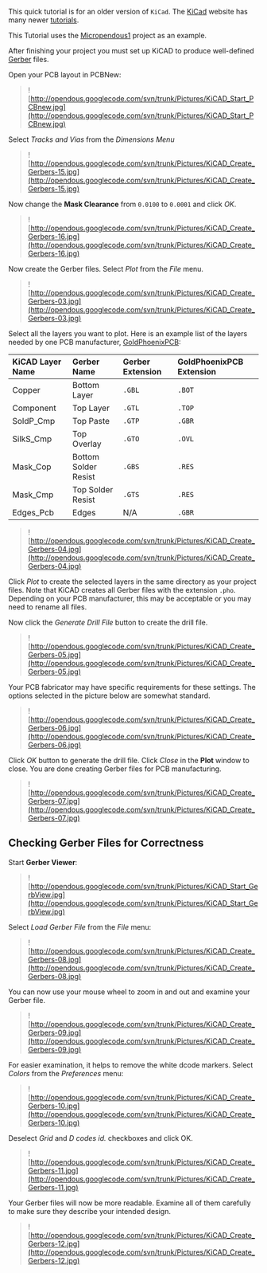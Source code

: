 This quick tutorial is for an older version of `KiCad`.  The [KiCad](http://www.kicad-pcb.org/display/KICAD/Installing+KiCad) website has many newer [tutorials](http://www.kicad-pcb.org/display/KICAD/Tutorials).

This Tutorial uses the [Micropendous1](http://code.google.com/p/micropendous/source/browse/trunk/Micropendous/Design/Micropendous1) project as an example.

After finishing your project you must set up KiCAD to produce well-defined [Gerber](http://en.wikipedia.org/wiki/Gerber_File) files.

Open your PCB layout in PCBNew:

> ![http://opendous.googlecode.com/svn/trunk/Pictures/KiCAD_Start_PCBnew.jpg](http://opendous.googlecode.com/svn/trunk/Pictures/KiCAD_Start_PCBnew.jpg)

Select _Tracks and Vias_ from the _Dimensions Menu_

> ![http://opendous.googlecode.com/svn/trunk/Pictures/KiCAD_Create_Gerbers-15.jpg](http://opendous.googlecode.com/svn/trunk/Pictures/KiCAD_Create_Gerbers-15.jpg)

Now change the **Mask Clearance** from `0.0100` to `0.0001` and click _OK_.

> ![http://opendous.googlecode.com/svn/trunk/Pictures/KiCAD_Create_Gerbers-16.jpg](http://opendous.googlecode.com/svn/trunk/Pictures/KiCAD_Create_Gerbers-16.jpg)

Now create the Gerber files.  Select _Plot_ from the _File_ menu.

> ![http://opendous.googlecode.com/svn/trunk/Pictures/KiCAD_Create_Gerbers-03.jpg](http://opendous.googlecode.com/svn/trunk/Pictures/KiCAD_Create_Gerbers-03.jpg)

Select all the layers you want to plot.  Here is an example list of the layers needed by one PCB manufacturer, [GoldPhoenixPCB](http://www.goldphoenixpcb.biz/special_price.php):

| **KiCAD Layer Name** | **Gerber Name**        | **Gerber Extension** | **GoldPhoenixPCB Extension** |
|:---------------------|:-----------------------|:---------------------|:-----------------------------|
| Copper             | Bottom Layer         | `.GBL`             | `.BOT` |
| Component          | Top Layer            | `.GTL`             | `.TOP` |
| SoldP\_Cmp          | Top Paste            | `.GTP`             | `.GBR` |
| SilkS\_Cmp          | Top Overlay          | `.GTO`             | `.OVL` |
| Mask\_Cop          | Bottom Solder Resist | `.GBS`             | `.RES` |
| Mask\_Cmp          | Top Solder Resist    | `.GTS`             | `.RES` |
| Edges\_Pcb         | Edges                | N/A                | `.GBR` |

> ![http://opendous.googlecode.com/svn/trunk/Pictures/KiCAD_Create_Gerbers-04.jpg](http://opendous.googlecode.com/svn/trunk/Pictures/KiCAD_Create_Gerbers-04.jpg)

Click _Plot_ to create the selected layers in the same directory as your project files.  Note that KiCAD creates all Gerber files with the extension `.pho`.  Depending on your PCB manufacturer, this may be acceptable or you may need to rename all files.

Now click the _Generate Drill File_ button to create the drill file.

> ![http://opendous.googlecode.com/svn/trunk/Pictures/KiCAD_Create_Gerbers-05.jpg](http://opendous.googlecode.com/svn/trunk/Pictures/KiCAD_Create_Gerbers-05.jpg)

Your PCB fabricator may have specific requirements for these settings.  The options selected in the picture below are somewhat standard.

> ![http://opendous.googlecode.com/svn/trunk/Pictures/KiCAD_Create_Gerbers-06.jpg](http://opendous.googlecode.com/svn/trunk/Pictures/KiCAD_Create_Gerbers-06.jpg)

Click _OK_ button to generate the drill file.  Click _Close_ in the **Plot** window to close.  You are done creating Gerber files for PCB manufacturing.

> ![http://opendous.googlecode.com/svn/trunk/Pictures/KiCAD_Create_Gerbers-07.jpg](http://opendous.googlecode.com/svn/trunk/Pictures/KiCAD_Create_Gerbers-07.jpg)

## Checking Gerber Files for Correctness ##

Start **Gerber Viewer**:

> ![http://opendous.googlecode.com/svn/trunk/Pictures/KiCAD_Start_GerbView.jpg](http://opendous.googlecode.com/svn/trunk/Pictures/KiCAD_Start_GerbView.jpg)

Select _Load Gerber File_ from the _File_ menu:

> ![http://opendous.googlecode.com/svn/trunk/Pictures/KiCAD_Create_Gerbers-08.jpg](http://opendous.googlecode.com/svn/trunk/Pictures/KiCAD_Create_Gerbers-08.jpg)

You can now use your mouse wheel to zoom in and out and examine your Gerber file.

> ![http://opendous.googlecode.com/svn/trunk/Pictures/KiCAD_Create_Gerbers-09.jpg](http://opendous.googlecode.com/svn/trunk/Pictures/KiCAD_Create_Gerbers-09.jpg)

For easier examination, it helps to remove the white dcode markers.  Select _Colors_ from the _Preferences_ menu:

> ![http://opendous.googlecode.com/svn/trunk/Pictures/KiCAD_Create_Gerbers-10.jpg](http://opendous.googlecode.com/svn/trunk/Pictures/KiCAD_Create_Gerbers-10.jpg)

Deselect _Grid_ and _D codes id._ checkboxes and click OK.

> ![http://opendous.googlecode.com/svn/trunk/Pictures/KiCAD_Create_Gerbers-11.jpg](http://opendous.googlecode.com/svn/trunk/Pictures/KiCAD_Create_Gerbers-11.jpg)

Your Gerber files will now be more readable.  Examine all of them carefully to make sure they describe your intended design.

> ![http://opendous.googlecode.com/svn/trunk/Pictures/KiCAD_Create_Gerbers-12.jpg](http://opendous.googlecode.com/svn/trunk/Pictures/KiCAD_Create_Gerbers-12.jpg)